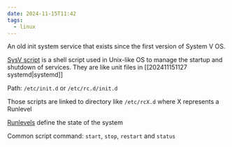 ```yaml
---
date: 2024-11-15T11:42
tags:
  - linux
---
```

An old init system service that exists since the first version of System V OS.

<u>SysV script</u> is a shell script used in Unix-like OS to manage the startup and shutdown of services. They are like unit files in [[202411151127 systemd|systemd]]

Path: `/etc/init.d` or `/etc/rc.d/init.d`

Those scripts are linked to directory like `/etc/rcX.d` where X represents a Runlevel 

<u>Runlevels</u> define the state of the system 

Common script command: `start`, `stop`, `restart` and `status`
